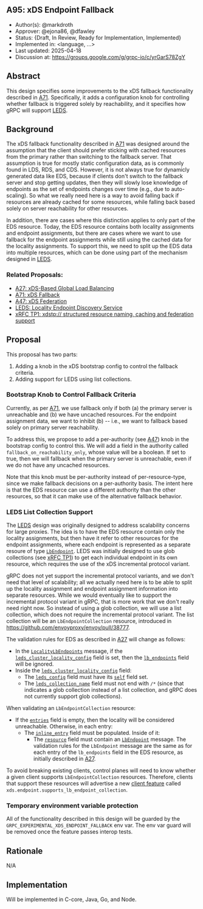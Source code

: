 A95: xDS Endpoint Fallback
----
* Author(s): @markdroth
* Approver: @ejona86, @dfawley
* Status: {Draft, In Review, Ready for Implementation, Implemented}
* Implemented in: <language, ...>
* Last updated: 2025-04-18
* Discussion at: https://groups.google.com/g/grpc-io/c/yrGarS78ZgY

## Abstract

This design specifies some improvements to the xDS fallback functionality
described in [A71].  Specifically, it adds a configuration knob for
controlling whether fallback is triggered solely by reachability, and
it specifies how gRPC will support [LEDS].

## Background

The xDS fallback functionality described in [A71] was designed around
the assumption that the client should prefer sticking with cached
resources from the primary rather than switching to the fallback server.
That assumption is true for mostly static configuration data, as is
commonly found in LDS, RDS, and CDS.  However, it is not always true for
dynamicly generated data like EDS, because if clients don't switch to
the fallback server and stop getting updates, then they will slowly lose
knowledge of endpoints as the set of endpoints changes over time (e.g.,
due to auto-scaling).  So what we really need here is a way to avoid
falling back if resources are already cached for some resources, while
falling back based solely on server reachability for other resources.

In addition, there are cases where this distinction applies to only part
of the EDS resource.  Today, the EDS resource contains both locality
assignments and endpoint assignments, but there are cases where we want
to use fallback for the endpoint assignments while still using the
cached data for the locality assignments.  To support this, we need to
split up the EDS data into multiple resources, which can be done using
part of the mechanism designed in [LEDS].

### Related Proposals: 
* [A27: xDS-Based Global Load Balancing][A27]
* [A71: xDS Fallback][A71]
* [A47: xDS Federation][A47]
* [LEDS: Locality Endpoint Discovery Service][LEDS]
* [xRFC TP1: xdstp:// structured resource naming, caching and federation support][xRFC TP1]

[A27]: A27-xds-global-load-balancing.md
[A71]: A71-xds-fallback.md
[A47]: A47-xds-federation.md
[LEDS]: https://docs.google.com/document/d/1aZ9ddX99BOWxmfiWZevSB5kzLAfH2TS8qQDcCBHcfSE/edit?usp=sharing
[xRFC TP1]: https://github.com/cncf/xds/blob/main/proposals/TP1-xds-transport-next.md

## Proposal

This proposal has two parts:
1. Adding a knob in the xDS bootstrap config to control the fallback criteria.
2. Adding support for LEDS using list collections.

### Bootstrap Knob to Control Fallback Criteria

Currently, as per [A71], we use fallback only if both (a) the primary
server is unreachable and (b) we have uncached resources.  For the
endpoint assignment data, we want to inhibit (b) -- i.e., we want to
fallback based solely on primary server reachability.

To address this, we propose to add a per-authority (see [A47]) knob
in the bootstrap config to control this.  We will add a field in the
authority called `fallback_on_reachability_only`, whose value will be
a boolean.  If set to true, then we will fallback when the primary server
is unreachable, even if we do not have any uncached resources.

Note that this knob must be per-authority instead of per-resource-type,
since we make fallback decisions on a per-authority basis.  The intent
here is that the EDS resource can use a different authority than the other
resources, so that it can make use of the alternative fallback behavior.

### LEDS List Collection Support

The [LEDS] design was originally designed to address scalability
concerns for large proxies.  The idea is to have the EDS resource
contain only the locality assignments, but then have it refer to other
resources for the endpoint assignments, where each endpoint is
represented as a separate resoure of type
[`LbEndpoint`](https://github.com/envoyproxy/envoy/blob/c5182bcc7a5e6138c36e6c894d19af152b82d48e/api/envoy/config/endpoint/v3/endpoint_components.proto#L101).
LEDS was initially designed to use glob collections (see [xRFC TP1]) to get
each individual endpoint in its own resource, which requires the use of
the xDS incremental protocol variant.

gRPC does not yet support the incremental protocol variants, and we
don't need that level of scalability; all we actually need here is to be
able to split up the locality assignment and endpoint assignment
information into separate resources.  While we would eventually like to
support the incremental protocol variant in gRPC, that is more work that
we don't really need right now.  So instead of using a glob collection,
we will use a list collection, which does not require the incremental
protocol variant.  The list collection will be an `LbEndpointCollection`
resource, introduced in https://github.com/envoyproxy/envoy/pull/38777.

The validation rules for EDS as described in [A27] will change as
follows:
- In the [`LocalityLbEndpoints`](https://github.com/envoyproxy/envoy/blob/ee289dc701b0dd3d11ad4c6e0b6340514d0ec379/api/envoy/config/endpoint/v3/endpoint_components.proto#L164)
  message, if the [`leds_cluster_locality_config`](https://github.com/envoyproxy/envoy/blob/ee289dc701b0dd3d11ad4c6e0b6340514d0ec379/api/envoy/config/endpoint/v3/endpoint_components.proto#L195)
  field is set, then the [`lb_endpoints`](https://github.com/envoyproxy/envoy/blob/ee289dc701b0dd3d11ad4c6e0b6340514d0ec379/api/envoy/config/endpoint/v3/endpoint_components.proto#L183) field will be ignored.
- Inside the [`leds_cluster_locality_config`](https://github.com/envoyproxy/envoy/blob/ee289dc701b0dd3d11ad4c6e0b6340514d0ec379/api/envoy/config/endpoint/v3/endpoint_components.proto#L195)
  field:
  - The [`leds_config`](https://github.com/envoyproxy/envoy/blob/ee289dc701b0dd3d11ad4c6e0b6340514d0ec379/api/envoy/config/endpoint/v3/endpoint_components.proto#L148)
    field must have its
    [`self`](https://github.com/envoyproxy/envoy/blob/ee289dc701b0dd3d11ad4c6e0b6340514d0ec379/api/envoy/config/core/v3/config_source.proto#L237)
    field set.
  - The
    [`leds_collection_name`](https://github.com/envoyproxy/envoy/blob/ee289dc701b0dd3d11ad4c6e0b6340514d0ec379/api/envoy/config/endpoint/v3/endpoint_components.proto#L157)
    field must not end with `/*` (since that indicates a glob collection
    instead of a list collection, and gRPC does not currently support glob
    collections).

When validating an `LbEndpointCollection` resource:
- If the [`entries`](https://github.com/envoyproxy/envoy/blob/ee289dc701b0dd3d11ad4c6e0b6340514d0ec379/api/envoy/config/endpoint/v3/endpoint_components.proto#L142)
  field is empty, then the locality will be considered unreachable.
  Otherwise, in each entry:
  - The
    [`inline_entry`](https://github.com/cncf/xds/blob/ae57f3c0d45fc76d0b323b79e8299a83ccb37a49/xds/core/v3/collection_entry.proto#L53)
    field must be populated.  Inside of it:
    - The
      [`resource`](https://github.com/cncf/xds/blob/ae57f3c0d45fc76d0b323b79e8299a83ccb37a49/xds/core/v3/collection_entry.proto#L43)
      field must contain an
      [`LbEndpoint`](https://github.com/envoyproxy/envoy/blob/ee289dc701b0dd3d11ad4c6e0b6340514d0ec379/api/envoy/config/endpoint/v3/endpoint_components.proto#L104)
      message.  The validation rules for the `LbEndpoint` message are
      the same as for each entry of the `lb_endpoints` field in the EDS
      resource, as initially described in [A27].

To avoid breaking existing clients, control planes will need to know
whether a given client supports `LbEndpointCollection` resources.
Therefore, clients that support these resources will advertise a new
[client feature](https://www.envoyproxy.io/docs/envoy/latest/api/client_features.html)
called `xds.endpoint.supports_lb_endpoint_collection`.

### Temporary environment variable protection

All of the functionality described in this design will be guarded by the
`GRPC_EXPERIMENTAL_XDS_ENDPOINT_FALLBACK` env var.  The env var guard
will be removed once the feature passes interop tests.

## Rationale

N/A

## Implementation

Will be implemented in C-core, Java, Go, and Node.
